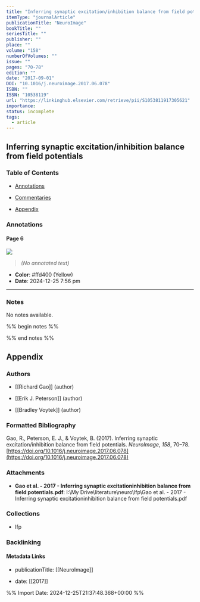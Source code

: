 ```yaml
---
title: "Inferring synaptic excitation/inhibition balance from field potentials"
itemType: "journalArticle"
publicationTitle: "NeuroImage"
bookTitle: ""
seriesTitle: ""
publisher: ""
place: ""
volume: "158"
numberOfVolumes: ""
issue: ""
pages: "70-78"
edition: ""
date: "2017-09-01"
DOI: "10.1016/j.neuroimage.2017.06.078"
ISBN: ""
ISSN: "10538119"
url: "https://linkinghub.elsevier.com/retrieve/pii/S1053811917305621"
importance: 
status: incomplete
tags:
  - article
---
```


## Inferring synaptic excitation/inhibition balance from field potentials

### Table of Contents

- [Annotations](#annotations)

+ [Commentaries](#commentaries)

- [Appendix](#appendix)

### Annotations




#### Page 6




![](<0 - Supplementary/images/gaoInferringSynapticExcitation2017.md/image-6-x82-y87.png>)



> *(No annotated text)*




- **Color**: #ffd400 (Yellow)
- **Date**: 2024-12-25 7:56 pm

---





### Notes


No notes available.


%% begin notes %%

<!-- Write your personal notes here -->

%% end notes %%

## Appendix

### Authors


- [[Richard Gao]] (author)

- [[Erik J. Peterson]] (author)

- [[Bradley Voytek]] (author)




### Formatted Bibliography

Gao, R., Peterson, E. J., & Voytek, B. (2017). Inferring synaptic excitation/inhibition balance from field potentials. _NeuroImage_, _158_, 70–78. [https://doi.org/10.1016/j.neuroimage.2017.06.078](https://doi.org/10.1016/j.neuroimage.2017.06.078)




### Attachments


- **Gao et al. - 2017 - Inferring synaptic excitationinhibition balance from field potentials.pdf**: I:\My Drive\literature\neuro\lfp\Gao et al. - 2017 - Inferring synaptic excitationinhibition balance from field potentials.pdf




### Collections


- lfp





### Backlinking


#### Metadata Links


- publicationTitle: [[NeuroImage]]




- date: [[2017]]






%% Import Date: 2024-12-25T21:37:48.368+00:00 %%
